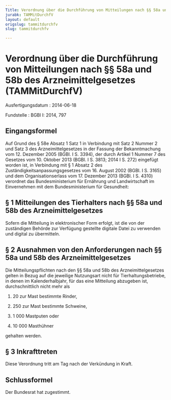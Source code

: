 ```yaml
---
Title: Verordnung über die Durchführung von Mitteilungen nach §§ 58a und 58b des Arzneimittelgesetzes
jurabk: TAMMitDurchfV
layout: default
origslug: tammitdurchfv
slug: tammitdurchfv

---
```


# Verordnung über die Durchführung von Mitteilungen nach §§ 58a und 58b des Arzneimittelgesetzes (TAMMitDurchfV)

Ausfertigungsdatum
:   2014-06-18

Fundstelle
:   BGBl I: 2014, 797


## Eingangsformel

Auf Grund des § 58e Absatz 1 Satz 1 in Verbindung mit Satz 2 Nummer 2
und Satz 3 des Arzneimittelgesetzes in der Fassung der Bekanntmachung
vom 12. Dezember 2005 (BGBl. I S. 3394), der durch Artikel 1 Nummer 7
des Gesetzes vom 10. Oktober 2013 (BGBl. I S. 3813; 2014 I S. 272)
eingefügt worden ist, in Verbindung mit § 1 Absatz 2 des
Zuständigkeitsanpassungsgesetzes vom 16. August 2002 (BGBl. I S. 3165)
und dem Organisationserlass vom 17. Dezember 2013 (BGBl. I S. 4310)
verordnet das Bundesministerium für Ernährung und Landwirtschaft im
Einvernehmen mit dem Bundesministerium für Gesundheit:


## § 1 Mitteilungen des Tierhalters nach §§ 58a und 58b des Arzneimittelgesetzes

Sofern die Mitteilung in elektronischer Form erfolgt, ist die von der
zuständigen Behörde zur Verfügung gestellte digitale Datei zu
verwenden und digital zu übermitteln.


## § 2 Ausnahmen von den Anforderungen nach §§ 58a und 58b des Arzneimittelgesetzes

Die Mitteilungspflichten nach den §§ 58a und 58b des
Arzneimittelgesetzes gelten in Bezug auf die jeweilige Nutzungsart
nicht für Tierhaltungsbetriebe, in denen im Kalenderhalbjahr, für das
eine Mitteilung abzugeben ist, durchschnittlich nicht mehr als

1.  20 zur Mast bestimmte Rinder,


2.  250 zur Mast bestimmte Schweine,


3.  1 000 Mastputen oder


4.  10 000 Masthühner



gehalten werden.


## § 3 Inkrafttreten

Diese Verordnung tritt am Tag nach der Verkündung in Kraft.


## Schlussformel

Der Bundesrat hat zugestimmt.


